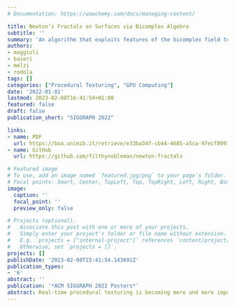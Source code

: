 ```yaml
---
# Documentation: https://wowchemy.com/docs/managing-content/

title: Newton’s Fractals on Surfaces via Bicomplex Algebra
subtitle: ''
summary: 'An algorithm that exploits features of the bicomplex field to compute 4-dimensional Newton fractals for procedural texturing applications. The generated fractals are computed in a pixel shader only on the target surface to achieve real-time performance.'
authors:
- maggioli
- baieri
- melzi
- rodola
tags: []
categories: ["Procedural Texturing", "GPU Computing"]
date: '2022-01-01'
lastmod: 2023-02-08T16:41:54+01:00
featured: false
draft: false
publication_short: "SIGGRAPH 2022"

links:
- name: PDF
  url: https://boa.unimib.it/retrieve/e33ba34f-cb44-4685-a5ca-97ecf89917fa/Maggioli-2022-SIGGA-VoR.pdf
- name: GitHub
  url: https://github.com/filthynobleman/newton-fractals

# Featured image
# To use, add an image named `featured.jpg/png` to your page's folder.
# Focal points: Smart, Center, TopLeft, Top, TopRight, Left, Right, BottomLeft, Bottom, BottomRight.
image:
  caption: ''
  focal_point: ''
  preview_only: false

# Projects (optional).
#   Associate this post with one or more of your projects.
#   Simply enter your project's folder or file name without extension.
#   E.g. `projects = ["internal-project"]` references `content/project/deep-learning/index.md`.
#   Otherwise, set `projects = []`.
projects: []
publishDate: '2023-02-08T15:41:54.143691Z'
publication_types:
- '6'
abstract: ''
publication: '*ACM SIGGRAPH 2022 Posters*'
abstract: Real-time procedural texturing is becoming more and more important as the need of large variety of contents increases. We propose a new technique that exploits the properties of a 4-dimensional algebraic field for efficiently computing on GPU a procedural texture with fractal properties. The produced pattern are shown to be well suitable in many applications, especially when used as building blocks for complex materials.
---
```

